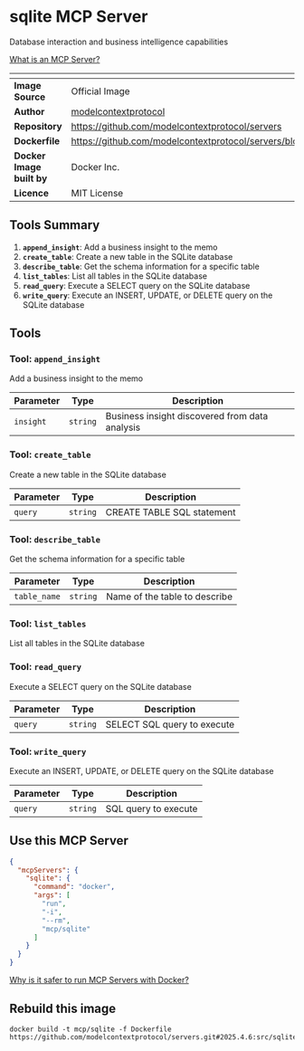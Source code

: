 # sqlite MCP Server

Database interaction and business intelligence capabilities

[What is an MCP Server?](https://www.anthropic.com/news/model-context-protocol)

| <!-- --> | <!-- --> |
|-----------|---------|
| **Image Source** | Official Image |
| **Author** | [modelcontextprotocol](https://github.com/modelcontextprotocol) |
| **Repository** | https://github.com/modelcontextprotocol/servers |
| **Dockerfile** | https://github.com/modelcontextprotocol/servers/blob/2025.4.6/Dockerfile |
| **Docker Image built by** | Docker Inc. |
| **Licence** | MIT License |

## Tools Summary

 1. **`append_insight`**: Add a business insight to the memo
 1. **`create_table`**: Create a new table in the SQLite database
 1. **`describe_table`**: Get the schema information for a specific table
 1. **`list_tables`**: List all tables in the SQLite database
 1. **`read_query`**: Execute a SELECT query on the SQLite database
 1. **`write_query`**: Execute an INSERT, UPDATE, or DELETE query on the SQLite database

## Tools

### Tool: **`append_insight`**

Add a business insight to the memo

| Parameter | Type | Description |
| - | - | - |
| `insight` | `string` | Business insight discovered from data analysis |

### Tool: **`create_table`**

Create a new table in the SQLite database

| Parameter | Type | Description |
| - | - | - |
| `query` | `string` | CREATE TABLE SQL statement |

### Tool: **`describe_table`**

Get the schema information for a specific table

| Parameter | Type | Description |
| - | - | - |
| `table_name` | `string` | Name of the table to describe |

### Tool: **`list_tables`**

List all tables in the SQLite database

### Tool: **`read_query`**

Execute a SELECT query on the SQLite database

| Parameter | Type | Description |
| - | - | - |
| `query` | `string` | SELECT SQL query to execute |

### Tool: **`write_query`**

Execute an INSERT, UPDATE, or DELETE query on the SQLite database

| Parameter | Type | Description |
| - | - | - |
| `query` | `string` | SQL query to execute |

## Use this MCP Server

```json
{
  "mcpServers": {
    "sqlite": {
      "command": "docker",
      "args": [
        "run",
        "-i",
        "--rm",
        "mcp/sqlite"
      ]
    }
  }
}
```

[Why is it safer to run MCP Servers with Docker?](https://www.docker.com/blog/the-model-context-protocol-simplifying-building-ai-apps-with-anthropic-claude-desktop-and-docker/)

## Rebuild this image

```console
docker build -t mcp/sqlite -f Dockerfile https://github.com/modelcontextprotocol/servers.git#2025.4.6:src/sqlite
```

